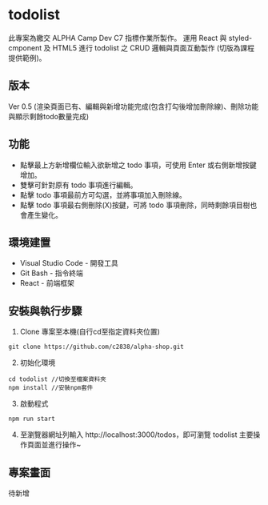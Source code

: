 # todolist
此專案為繳交 ALPHA Camp Dev C7 指標作業所製作。
運用 React 與 styled-cmponent 及 HTML5 進行 todolist 之 CRUD 邏輯與頁面互動製作 (切版為課程提供範例)。


## 版本
Ver 0.5 (渲染頁面已有、編輯與新增功能完成(包含打勾後增加刪除線)、刪除功能與顯示剩餘todo數量完成)


## 功能
* 點擊最上方新增欄位輸入欲新增之 todo 事項，可使用 Enter 或右側新增按鍵增加。
* 雙擊可針對原有 todo 事項進行編輯。
* 點擊 todo 事項最前方可勾選，並將事項加入刪除線。
* 點擊 todo 事項最右側刪除(X)按鍵，可將 todo 事項刪除，同時剩餘項目樹也會產生變化。


## 環境建置
* Visual Studio Code - 開發工具
* Git Bash - 指令終端
* React - 前端框架

## 安裝與執行步驟
1. Clone 專案至本機(自行cd至指定資料夾位置)
```
git clone https://github.com/c2838/alpha-shop.git
```
2. 初始化環境
```
cd todolist //切換至檔案資料夾
npm install //安裝npm套件
```
3. 啟動程式
```
npm run start
```
4. 至瀏覽器網址列輸入 http://localhost:3000/todos，即可瀏覽 todolist 主要操作頁面並進行操作~


## 專案畫面
待新增
<!-- ![Alt text]() -->

